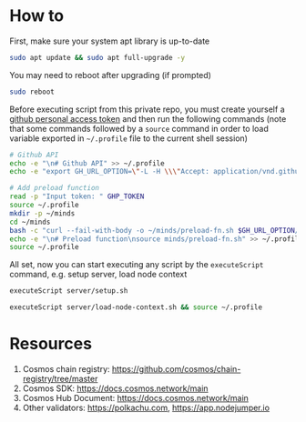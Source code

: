 # How to
First, make sure your system apt library is up-to-date
```bash
sudo apt update && sudo apt full-upgrade -y
```

You may need to reboot after upgrading (if prompted)
```bash
sudo reboot
```

Before executing script from this private repo, you must create yourself a [github personal access token](https://docs.github.com/en/authentication/keeping-your-account-and-data-secure/creating-a-personal-access-token) and then run the following commands (note that some commands followed by a `source` command in order to load variable exported in `~/.profile` file to the current shell session)
```bash
# Github API
echo -e "\n# Github API" >> ~/.profile
echo -e "export GH_URL_OPTION=\"-L -H \\\"Accept: application/vnd.github.raw\\\" -H \\\"Authorization: Bearer \$GHP_TOKEN\\\" -H \\\"X-GitHub-Api-Version: 2022-11-28\\\" https://api.github.com/repos/gguy0406/cosmos-validator/contents\"" >> ~/.profile
```
```bash
# Add preload function
read -p "Input token: " GHP_TOKEN
source ~/.profile
mkdir -p ~/minds
cd ~/minds
bash -c "curl --fail-with-body -o ~/minds/preload-fn.sh $GH_URL_OPTION/server/preload-fn.sh"
echo -e "\n# Preload function\nsource minds/preload-fn.sh" >> ~/.profile
source ~/.profile
```

All set, now you can start executing any script by the `executeScript` command, e.g. setup server, load node context
```bash
executeScript server/setup.sh
```
```bash
executeScript server/load-node-context.sh && source ~/.profile
```

# Resources
1) Cosmos chain registry: https://github.com/cosmos/chain-registry/tree/master
3) Cosmos SDK: https://docs.cosmos.network/main
6) Cosmos Hub Document: https://docs.cosmos.network/main
7) Other validators: https://polkachu.com, https://app.nodejumper.io
